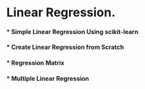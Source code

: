 # Linear Regression.

#### * Simple Linear Regression Using scikit-learn
#### * Create Linear Regression from Scratch
#### * Regression Matrix

#### * Multiple Linear Regression

